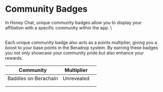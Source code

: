 # Community Badges

In Honey Chat, unique community badges allow you to display your affiliation with a specific community within the app. \
\
Each unique community badge also acts as a points multiplier, giving you a boost to your base points in the Beradrop system. By earning these badges you not only showcase your community pride but also enhance your rewards.

<table><thead><tr><th>Community </th><th>Multiplier</th><th data-hidden></th></tr></thead><tbody><tr><td>Baddies on Berachain</td><td>Unrevealed</td><td></td></tr><tr><td></td><td></td><td></td></tr><tr><td></td><td></td><td></td></tr></tbody></table>
